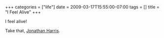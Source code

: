 +++
categories = ["life"]
date = 2009-03-17T15:55:00-07:00
tags = []
title = "I Feel Alive"
+++

I feel alive!

Take that, [Jonathan Harris](https://www.wefeelfine.org/).
